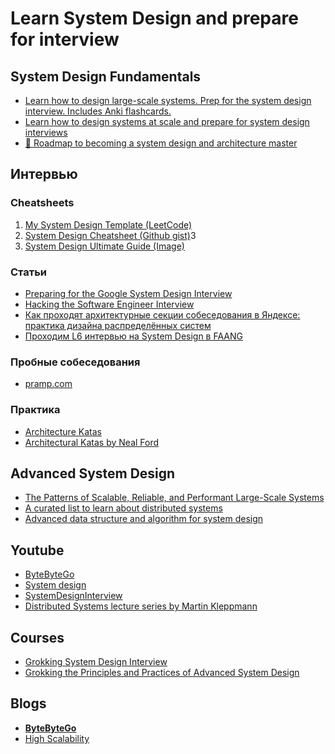 # Learn System Design and prepare for interview
## System Design Fundamentals
- [Learn how to design large-scale systems. Prep for the system design interview. Includes Anki flashcards.
](https://github.com/donnemartin/system-design-primer)
- [Learn how to design systems at scale and prepare for system design interviews](https://github.com/karanpratapsingh/system-design)
- [🥇 Roadmap to becoming a system design and architecture master](https://github.com/mohsenshafiei/system-design-master-plan)
## Интервью
### Cheatsheets
1. [My System Design Template (LeetCode)](https://leetcode.com/discuss/career/229177/My-System-Design-Template)
2. [System Design Cheatsheet (Github gist)](https://gist.github.com/vasanthk/485d1c25737e8e72759f)3
3. [System Design Ultimate Guide (Image)](system-design-guide.jpeg)
### Статьи 
- [Preparing for the Google System Design Interview](https://github.com/jguamie/system-design)
- [Hacking the Software Engineer Interview](https://tianpan.co/hacking-the-software-engineer-interview)
- [Как проходят архитектурные секции собеседования в Яндексе: практика дизайна распределённых систем](https://habr.com/ru/company/yandex/blog/564132/)
- [Проходим L6 интервью на System Design в FAANG](https://habr.com/ru/post/655663/)
### Пробные собеседования
- [pramp.com](https://www.pramp.com/#/)
### Практика
- [Architecture Katas](https://www.architecturalkatas.com/)
- [Architectural Katas by Neal Ford](https://nealford.com/katas/)
## Advanced System Design
- [The Patterns of Scalable, Reliable, and Performant Large-Scale Systems](https://github.com/binhnguyennus/awesome-scalability)
- [A curated list to learn about distributed systems](https://github.com/theanalyst/awesome-distributed-systems)
- [Advanced data structure and algorithm for system design](https://github.com/resumejob/system-design-algorithms)

## Youtube
- [ByteByteGo](https://www.youtube.com/channel/UCZgt6AzoyjslHTC9dz0UoTw)
- [System design](https://www.youtube.com/playlist?list=PLMCXHnjXnTnvo6alSjVkgxV-VH6EPyvoX)
- [SystemDesignInterview](https://www.youtube.com/c/SystemDesignInterview)
- [Distributed Systems lecture series by Martin Kleppmann](https://www.youtube.com/playlist?list=PLeKd45zvjcDFUEv_ohr_HdUFe97RItdiB)
## Courses
- [Grokking System Design Interview](https://www.educative.io/courses/grokking-the-system-design-interview)
- [Grokking the Principles and Practices of Advanced System Design](https://www.educative.io/courses/grokking-the-principles-and-practices-of-advanced-system-design)
## Blogs
- **[ByteByteGo](https://blog.bytebytego.com/archive)**
- [High Scalability](http://highscalability.com/)


